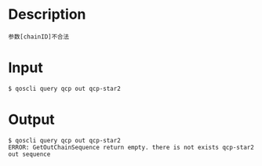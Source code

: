# Description
```
参数[chainID]不合法
```
# Input
```
$ qoscli query qcp out qcp-star2
```
# Output
```
$ qoscli query qcp out qcp-star2
ERROR: GetOutChainSequence return empty. there is not exists qcp-star2 out sequence
```